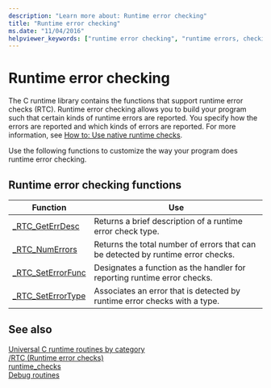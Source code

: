 ```yaml
---
description: "Learn more about: Runtime error checking"
title: "Runtime error checking"
ms.date: "11/04/2016"
helpviewer_keywords: ["runtime error checking", "runtime errors, checking"]
---
```

# Runtime error checking

The C runtime library contains the functions that support runtime error checks (RTC). Runtime error checking allows you to build your program such that certain kinds of runtime errors are reported. You specify how the errors are reported and which kinds of errors are reported. For more information, see [How to: Use native runtime checks](/visualstudio/debugger/how-to-use-native-run-time-checks).

Use the following functions to customize the way your program does runtime error checking.

## Runtime error checking functions

|Function|Use|
|--------------|---------|
|[_RTC_GetErrDesc](./reference/rtc-geterrdesc.md)|Returns a brief description of a runtime error check type.|
|[_RTC_NumErrors](./reference/rtc-numerrors.md)|Returns the total number of errors that can be detected by runtime error checks.|
|[_RTC_SetErrorFunc](./reference/rtc-seterrorfunc.md)|Designates a function as the handler for reporting runtime error checks.|
|[_RTC_SetErrorType](./reference/rtc-seterrortype.md)|Associates an error that is detected by runtime error checks with a type.|

## See also

[Universal C runtime routines by category](./run-time-routines-by-category.md)\
[/RTC (Runtime error checks)](../build/reference/rtc-run-time-error-checks.md)\
[runtime_checks](../preprocessor/runtime-checks.md)\
[Debug routines](./debug-routines.md)
